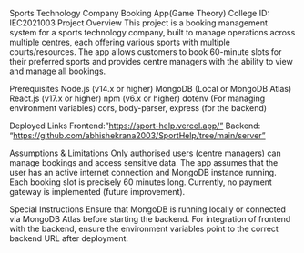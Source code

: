 Sports Technology Company Booking App(Game Theory)
College ID: IEC2021003
Project Overview
This project is a booking management system for a sports technology company, built to manage operations across multiple centres, each offering various sports with multiple courts/resources. The app allows customers to book 60-minute slots for their preferred sports and provides centre managers with the ability to view and manage all bookings.

Prerequisites
Node.js (v14.x or higher)
MongoDB (Local or MongoDB Atlas)
React.js (v17.x or higher)
npm (v6.x or higher)
dotenv (For managing environment variables)
cors, body-parser, express (for the backend)

Deployed Links
Frontend:”https://sport-help.vercel.app/”
Backend: “https://github.com/abhishekrana2003/SportHelp/tree/main/server”

Assumptions & Limitations
Only authorised users (centre managers) can manage bookings and access sensitive data.
The app assumes that the user has an active internet connection and MongoDB instance running.
Each booking slot is precisely 60 minutes long.
Currently, no payment gateway is implemented (future improvement).

Special Instructions
Ensure that MongoDB is running locally or connected via MongoDB Atlas before starting the backend.
For integration of frontend with the backend, ensure the environment variables point to the correct backend URL after deployment.



